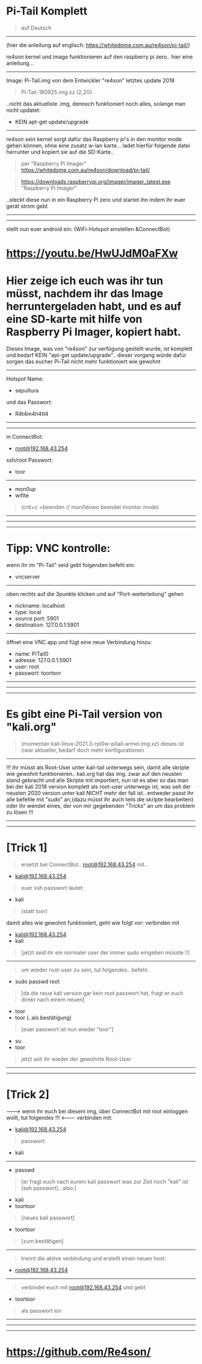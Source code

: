 # Pi-Tail Komplett
> auf Deutsch
***

(hier die anleitung auf englisch:
https://whitedome.com.au/re4son/pi-tail/)

re4son kernel und image funktionieren auf den raspberry pi zero.. hier eine anleitung...

***

Image: Pi-Tail.img von dem Entwickler "re4son"
letztes update 2018
> Pi-Tail-180925.img.xz (2,2G)

..nicht das aktuellste .img, dennoch funktioniert noch alles, solange man nicht updatet:
- KEIN apt-get update/upgrade
***
re4son sein kernel sorgt dafür das Raspberry pi's in den monitor mode
gehen können, ohne eine zusatz w-lan karte... 
ladet hierfür folgende datei herrunter und kopiert sie auf die SD-Karte..
> per "Raspberry Pi Imager"
> https://whitedome.com.au/re4son/download/pi-tail/

> https://downloads.raspberrypi.org/imager/imager_latest.exe
> "Raspberry Pi Imager"

..steckt diese nun in ein Raspberry Pi zero und startet ihn
indem ihr euer gerät strom gebt

***
***

stellt nun euer android ein:
(WiFi-Hotspot einstellen &ConnectBot)

# https://youtu.be/HwUJdM0aFXw

# Hier zeige ich euch was ihr tun müsst, nachdem ihr das Image herruntergeladen habt, und es auf eine SD-karte mit hilfe von Raspberry Pi Imager, kopiert habt.
Dieses Image, was von "re4son" zur verfügung gestellt wurde, ist komplett und bedarf KEIN "apt-get update/upgrade".. dieser vorgang würde dafür sorgen das eucher Pi-Tail nicht mehr funktioniert wie gewohnt
***
Hotspot Name:
- sepultura

und das Passwort:
- R4t4m4h4tt4
***
***
in ConnectBot:
- root@192.168.43.254

ssh/root Passwort:
- toor
***
- mon0up
- wifite
> (crtl+c =beenden // mon0down beendet monitor mode)

***
___________________________
***

# Tipp: VNC kontrolle:
wenn ihr im "Pi-Tail" seid
gebt folgenden befehl ein:
- vncserver
***
oben rechts auf die 3punkte klicken und auf "Port-weiterleitung" gehen
- nickname: localhost
- type: local
- source port: 5901
- destination: 127.0.0.1:5901
***
öffnet eine VNC app und fügt eine neue Verbindung hinzu:
- name: PiTail0
- adresse: 127.0.0.1:5901
- user: root
- passwort: toortoor

__________________________
***

***

# Es gibt eine Pi-Tail version von "kali.org"
> (momentan kali-linux-2021.3-rpi0w-pitail-armel.img.xz)
dieses ist zwar aktueller, bedarf doch mehr konfigurationen


***
!!!
ihr müsst als Root-User unter kali-tail unterwegs sein, damit alle skripte wie gewohnt funktionieren..
kali.org hat das img. zwar auf den neusten stand gebracht und alle Skripte mit importiert, nun ist es aber so das man bei der kali 2018 version komplett als root-user unterwegs ist, was seit der neusten 2020 version unter kali NICHT mehr der fall ist.. 
entweder passt ihr alle befehle mit "sudo" an,{dazu müsst ihr auch teils die skripte bearbeiten} 
oder ihr wendet eines, der von mir gegebenden "Tricks" an um das problem zu lösen
!!!
***

***
# [Trick 1]
> ersetzt bei ConnectBot..
> root@192.168.43.254 mit..
- kali@192.168.43.254 

> euer ssh passwort lautet:
- kali 
> (statt toor)

damit alles wie gewohnt funktioniert, geht wie folgt vor:
verbinden mit 
- kali@192.168.43.254
- kali
> [jetzt seid ihr ein normaler user der immer sudo eingeben müsste !!]
> 
***
> um wieder root-user zu sein, tut folgendes..
befehl:
- sudo passwd root
> [da die neue kali version gar kein root passwort hat, fragt er euch direkt nach einem neuen]
- toor
- toor     (..als bestätigung)
> [euer passwort ist nun wieder "toor"]
- su
- toor
> jetzt seit ihr wieder der gewohnte Root-User
***

***
# [Trick 2]
---> wenn ihr euch bei diesem img, über ConnectBot mit root einloggen wollt, tut folgendes !!! <---
verbinden mit: 
- kali@192.168.43.254
> passwort: 
- kali
***
- passwd
> [er fragt euch nach eurem kali passwort was zur Zeit noch "kali" ist (ssh passwort).. also:]
- kali
- toortoor 
> [neues kali passwort]
- toortoor 
> [zum bestätigen]
***
> trennt die aktive verbindung und erstellt einen neuen host:
- root@192.168.43.254
***
> verbindet euch mit root@192.168.43.254
> und gebt 
- toortoor
> als passwort ein
***
***

***

# https://github.com/Re4son/
